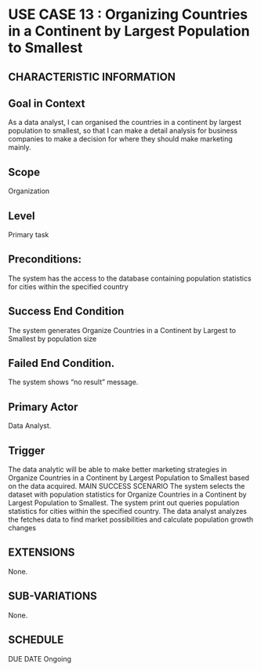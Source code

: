 # USE CASE 13 : Organizing Countries in a Continent by Largest Population to Smallest
## CHARACTERISTIC INFORMATION
## Goal in Context
As a data analyst, I can organised the countries in a continent by largest population to smallest, so that I can make a detail analysis for business companies to make a decision for where they should make marketing mainly.
## Scope
Organization
## Level
Primary task
## Preconditions:
The system has the access to the database containing population statistics for cities within the specified country
## Success End Condition
The system generates Organize Countries in a Continent by Largest to Smallest by population size
## Failed End Condition.
The system shows “no result” message.
## Primary Actor
Data Analyst.
## Trigger
The data analytic will be able to make better marketing strategies in Organize Countries in a Continent by Largest Population to Smallest based on the data acquired.
MAIN SUCCESS SCENARIO
The system selects the dataset with population statistics for Organize Countries in a Continent by Largest Population to Smallest.
The system print out queries population statistics for cities within the specified country.
The data analyst analyzes the fetches data to find market possibilities and calculate population growth changes
## EXTENSIONS
None.
## SUB-VARIATIONS
None.
## SCHEDULE
DUE DATE
Ongoing